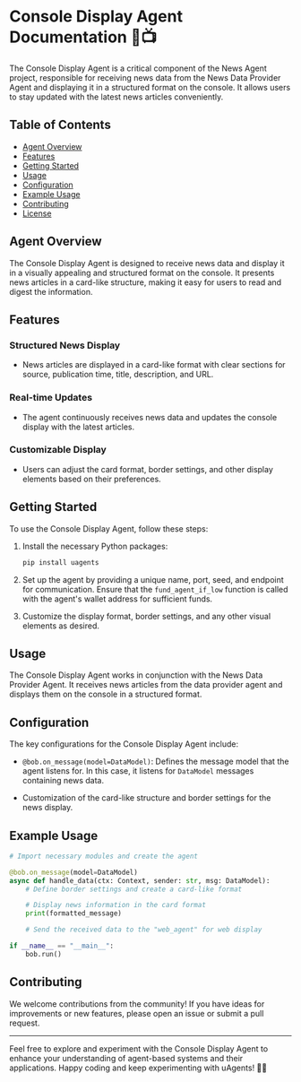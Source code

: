 # Console Display Agent Documentation 📰📺

The Console Display Agent is a critical component of the News Agent project, responsible for receiving news data from the News Data Provider Agent and displaying it in a structured format on the console. It allows users to stay updated with the latest news articles conveniently.

## Table of Contents
- [Agent Overview](#agent-overview)
- [Features](#features)
- [Getting Started](#getting-started)
- [Usage](#usage)
- [Configuration](#configuration)
- [Example Usage](#example-usage)
- [Contributing](#contributing)
- [License](#license)

## Agent Overview

The Console Display Agent is designed to receive news data and display it in a visually appealing and structured format on the console. It presents news articles in a card-like structure, making it easy for users to read and digest the information.

## Features

### Structured News Display
- News articles are displayed in a card-like format with clear sections for source, publication time, title, description, and URL.

### Real-time Updates
- The agent continuously receives news data and updates the console display with the latest articles.

### Customizable Display
- Users can adjust the card format, border settings, and other display elements based on their preferences.

## Getting Started

To use the Console Display Agent, follow these steps:

1. Install the necessary Python packages:
   ```bash
   pip install uagents
   ```

2. Set up the agent by providing a unique name, port, seed, and endpoint for communication. Ensure that the `fund_agent_if_low` function is called with the agent's wallet address for sufficient funds.

3. Customize the display format, border settings, and any other visual elements as desired.

## Usage

The Console Display Agent works in conjunction with the News Data Provider Agent. It receives news articles from the data provider agent and displays them on the console in a structured format.

## Configuration

The key configurations for the Console Display Agent include:

- `@bob.on_message(model=DataModel)`: Defines the message model that the agent listens for. In this case, it listens for `DataModel` messages containing news data.

- Customization of the card-like structure and border settings for the news display.

## Example Usage

```python
# Import necessary modules and create the agent

@bob.on_message(model=DataModel)
async def handle_data(ctx: Context, sender: str, msg: DataModel):
    # Define border settings and create a card-like format

    # Display news information in the card format
    print(formatted_message)

    # Send the received data to the "web_agent" for web display

if __name__ == "__main__":
    bob.run()
```

## Contributing

We welcome contributions from the community! If you have ideas for improvements or new features, please open an issue or submit a pull request.


---

Feel free to explore and experiment with the Console Display Agent to enhance your understanding of agent-based systems and their applications. Happy coding and keep experimenting with uAgents! 🚀🤖